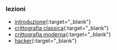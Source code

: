 ### lezioni
- [introduzione](http://albertoferrari.github.io/crittografia/lezioni/cr-00-crittografia_introduzione.pdf){:target="_blank"}
- [crittografia classica](http://albertoferrari.github.io/crittografia/lezioni/cr-01-crittografia_classica.pdf){:target="_blank"}
- [crittografia moderna](http://albertoferrari.github.io/crittografia/lezioni/cr-02-crittografia_moderna.pdf){:target="_blank"}
- [hacker](http://albertoferrari.github.io/crittografia/lezioni/cr-03-hacker.pdf){:target="_blank"}

